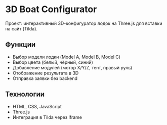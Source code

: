 # 3D Boat Configurator

Проект: интерактивный 3D-конфигуратор лодок на Three.js для вставки на сайт (Tilda).

## Функции
- Выбор модели лодки (Model A, Model B, Model C)
- Выбор цвета (белый, чёрный, синий)
- Добавление модулей (мотор X/Y/Z, тент, правый руль)
- Отображение результата в 3D
- Отправка заявки без backend

## Технологии
- HTML, CSS, JavaScript
- Three.js
- Интеграция в Tilda через iframe
